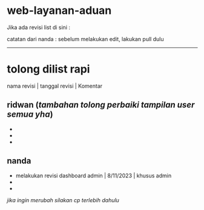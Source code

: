 # web-layanan-aduan

Jika ada revisi list di sini :

catatan dari nanda :
sebelum melakukan edit, lakukan pull dulu 
<hr/>

# tolong  dilist rapi

nama revisi |  tanggal revisi | Komentar

## ridwan  (*tambahan tolong perbaiki tampilan user semua yha*)
- 
-
-

## nanda
- melakukan revisi dashboard admin  | 8/11/2023 | khusus admin 
-
-

*jika ingin merubah silakan cp terlebih dahulu*
